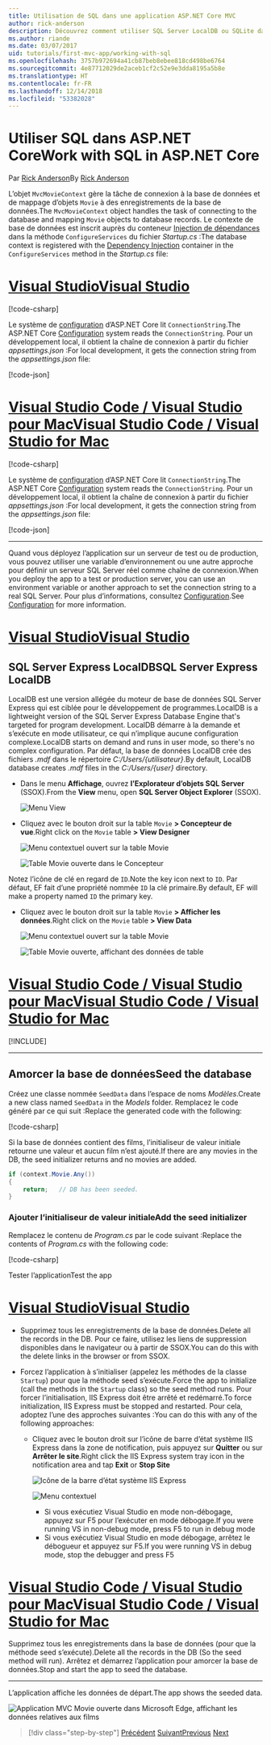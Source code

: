 ```yaml
---
title: Utilisation de SQL dans une application ASP.NET Core MVC
author: rick-anderson
description: Découvrez comment utiliser SQL Server LocalDB ou SQLite dans une application ASP.NET Core MVC.
ms.author: riande
ms.date: 03/07/2017
uid: tutorials/first-mvc-app/working-with-sql
ms.openlocfilehash: 3757b972694a41cb87beb8ebee818cd498be6764
ms.sourcegitcommit: 4e87712029de2aceb1cf2c52e9e3dda8195a5b8e
ms.translationtype: HT
ms.contentlocale: fr-FR
ms.lasthandoff: 12/14/2018
ms.locfileid: "53382028"
---
```

# <a name="work-with-sql-in-aspnet-core"></a><span data-ttu-id="8665e-103">Utiliser SQL dans ASP.NET Core</span><span class="sxs-lookup"><span data-stu-id="8665e-103">Work with SQL in ASP.NET Core</span></span>

<span data-ttu-id="8665e-104">Par [Rick Anderson](https://twitter.com/RickAndMSFT)</span><span class="sxs-lookup"><span data-stu-id="8665e-104">By [Rick Anderson](https://twitter.com/RickAndMSFT)</span></span>

<span data-ttu-id="8665e-105">L’objet `MvcMovieContext` gère la tâche de connexion à la base de données et de mappage d’objets `Movie` à des enregistrements de la base de données.</span><span class="sxs-lookup"><span data-stu-id="8665e-105">The `MvcMovieContext` object handles the task of connecting to the database and mapping `Movie` objects to database records.</span></span> <span data-ttu-id="8665e-106">Le contexte de base de données est inscrit auprès du conteneur [Injection de dépendances](xref:fundamentals/dependency-injection) dans la méthode `ConfigureServices` du fichier *Startup.cs* :</span><span class="sxs-lookup"><span data-stu-id="8665e-106">The database context is registered with the [Dependency Injection](xref:fundamentals/dependency-injection) container in the `ConfigureServices` method in the *Startup.cs* file:</span></span>

<!-- VS -------------------------->
# <a name="visual-studiotabvisual-studio"></a>[<span data-ttu-id="8665e-107">Visual Studio</span><span class="sxs-lookup"><span data-stu-id="8665e-107">Visual Studio</span></span>](#tab/visual-studio)

[!code-csharp[](~/tutorials/first-mvc-app/start-mvc/sample/MvcMovie22/Startup.cs?name=snippet_ConfigureServices&highlight=13-99)]

<span data-ttu-id="8665e-108">Le système de [configuration](xref:fundamentals/configuration/index) d’ASP.NET Core lit `ConnectionString`.</span><span class="sxs-lookup"><span data-stu-id="8665e-108">The ASP.NET Core [Configuration](xref:fundamentals/configuration/index) system reads the `ConnectionString`.</span></span> <span data-ttu-id="8665e-109">Pour un développement local, il obtient la chaîne de connexion à partir du fichier *appsettings.json* :</span><span class="sxs-lookup"><span data-stu-id="8665e-109">For local development, it gets the connection string from the *appsettings.json* file:</span></span>

[!code-json[](start-mvc/sample/MvcMovie/appsettings.json?highlight=2&range=8-10)]

<!-- Code -------------------------->
# <a name="visual-studio-code--visual-studio-for-mactabvisual-studio-codevisual-studio-mac"></a>[<span data-ttu-id="8665e-110">Visual Studio Code / Visual Studio pour Mac</span><span class="sxs-lookup"><span data-stu-id="8665e-110">Visual Studio Code / Visual Studio for Mac</span></span>](#tab/visual-studio-code+visual-studio-mac)

[!code-csharp[](~/tutorials/first-mvc-app/start-mvc/sample/MvcMovie22/Startup.cs?name=snippet_UseSqlite&highlight=11-12)]

<span data-ttu-id="8665e-111">Le système de [configuration](xref:fundamentals/configuration/index) d’ASP.NET Core lit `ConnectionString`.</span><span class="sxs-lookup"><span data-stu-id="8665e-111">The ASP.NET Core [Configuration](xref:fundamentals/configuration/index) system reads the `ConnectionString`.</span></span> <span data-ttu-id="8665e-112">Pour un développement local, il obtient la chaîne de connexion à partir du fichier *appsettings.json* :</span><span class="sxs-lookup"><span data-stu-id="8665e-112">For local development, it gets the connection string from the *appsettings.json* file:</span></span>

[!code-json[](~/tutorials/first-mvc-app/start-mvc/sample/MvcMovie22/appsettingsSQLite.json?highlight=2&range=8-10)]

---  
<!-- End of VS tabs -->

<span data-ttu-id="8665e-113">Quand vous déployez l’application sur un serveur de test ou de production, vous pouvez utiliser une variable d’environnement ou une autre approche pour définir un serveur SQL Server réel comme chaîne de connexion.</span><span class="sxs-lookup"><span data-stu-id="8665e-113">When you deploy the app to a test or production server, you can use an environment variable or another approach to set the connection string to a real SQL Server.</span></span> <span data-ttu-id="8665e-114">Pour plus d’informations, consultez [Configuration](xref:fundamentals/configuration/index).</span><span class="sxs-lookup"><span data-stu-id="8665e-114">See [Configuration](xref:fundamentals/configuration/index) for more information.</span></span>

<!-- VS -------------------------->
# <a name="visual-studiotabvisual-studio"></a>[<span data-ttu-id="8665e-115">Visual Studio</span><span class="sxs-lookup"><span data-stu-id="8665e-115">Visual Studio</span></span>](#tab/visual-studio)

## <a name="sql-server-express-localdb"></a><span data-ttu-id="8665e-116">SQL Server Express LocalDB</span><span class="sxs-lookup"><span data-stu-id="8665e-116">SQL Server Express LocalDB</span></span>

<span data-ttu-id="8665e-117">LocalDB est une version allégée du moteur de base de données SQL Server Express qui est ciblée pour le développement de programmes.</span><span class="sxs-lookup"><span data-stu-id="8665e-117">LocalDB is a lightweight version of the SQL Server Express Database Engine that's targeted for program development.</span></span> <span data-ttu-id="8665e-118">LocalDB démarre à la demande et s’exécute en mode utilisateur, ce qui n’implique aucune configuration complexe.</span><span class="sxs-lookup"><span data-stu-id="8665e-118">LocalDB starts on demand and runs in user mode, so there's no complex configuration.</span></span> <span data-ttu-id="8665e-119">Par défaut, la base de données LocalDB crée des fichiers *.mdf* dans le répertoire *C:/Users/{utilisateur}*.</span><span class="sxs-lookup"><span data-stu-id="8665e-119">By default, LocalDB database creates *.mdf* files in the *C:/Users/{user}* directory.</span></span>

* <span data-ttu-id="8665e-120">Dans le menu **Affichage**, ouvrez **l’Explorateur d’objets SQL Server** (SSOX).</span><span class="sxs-lookup"><span data-stu-id="8665e-120">From the **View** menu, open **SQL Server Object Explorer** (SSOX).</span></span>

  ![Menu View](working-with-sql/_static/ssox.png)

* <span data-ttu-id="8665e-122">Cliquez avec le bouton droit sur la table `Movie` **> Concepteur de vue**.</span><span class="sxs-lookup"><span data-stu-id="8665e-122">Right click on the `Movie` table **> View Designer**</span></span>

  ![Menu contextuel ouvert sur la table Movie](working-with-sql/_static/design.png)

  ![Table Movie ouverte dans le Concepteur](working-with-sql/_static/dv.png)

<span data-ttu-id="8665e-125">Notez l’icône de clé en regard de `ID`.</span><span class="sxs-lookup"><span data-stu-id="8665e-125">Note the key icon next to `ID`.</span></span> <span data-ttu-id="8665e-126">Par défaut, EF fait d’une propriété nommée `ID` la clé primaire.</span><span class="sxs-lookup"><span data-stu-id="8665e-126">By default, EF will make a property named `ID` the primary key.</span></span>

* <span data-ttu-id="8665e-127">Cliquez avec le bouton droit sur la table `Movie` **> Afficher les données**.</span><span class="sxs-lookup"><span data-stu-id="8665e-127">Right click on the `Movie` table **> View Data**</span></span>

  ![Menu contextuel ouvert sur la table Movie](working-with-sql/_static/ssox2.png)

  ![Table Movie ouverte, affichant des données de table](working-with-sql/_static/vd22.png)

# <a name="visual-studio-code--visual-studio-for-mactabvisual-studio-codevisual-studio-mac"></a>[<span data-ttu-id="8665e-130">Visual Studio Code / Visual Studio pour Mac</span><span class="sxs-lookup"><span data-stu-id="8665e-130">Visual Studio Code / Visual Studio for Mac</span></span>](#tab/visual-studio-code+visual-studio-mac)

[!INCLUDE[](~/includes/rp/sqlite.md)]

---  
<!-- End of VS tabs -->

## <a name="seed-the-database"></a><span data-ttu-id="8665e-131">Amorcer la base de données</span><span class="sxs-lookup"><span data-stu-id="8665e-131">Seed the database</span></span>

<span data-ttu-id="8665e-132">Créez une classe nommée `SeedData` dans l’espace de noms *Modèles*.</span><span class="sxs-lookup"><span data-stu-id="8665e-132">Create a new class named `SeedData` in the *Models* folder.</span></span> <span data-ttu-id="8665e-133">Remplacez le code généré par ce qui suit :</span><span class="sxs-lookup"><span data-stu-id="8665e-133">Replace the generated code with the following:</span></span>

[!code-csharp[](~/tutorials/first-mvc-app/start-mvc/sample/MvcMovie22/Models/SeedData.cs?name=snippet_1)]

<span data-ttu-id="8665e-134">Si la base de données contient des films, l’initialiseur de valeur initiale retourne une valeur et aucun film n’est ajouté.</span><span class="sxs-lookup"><span data-stu-id="8665e-134">If there are any movies in the DB, the seed initializer returns and no movies are added.</span></span>

```csharp
if (context.Movie.Any())
{
    return;   // DB has been seeded.
}
```

<a name="si"></a>
### <a name="add-the-seed-initializer"></a><span data-ttu-id="8665e-135">Ajouter l’initialiseur de valeur initiale</span><span class="sxs-lookup"><span data-stu-id="8665e-135">Add the seed initializer</span></span>

<span data-ttu-id="8665e-136">Remplacez le contenu de *Program.cs* par le code suivant :</span><span class="sxs-lookup"><span data-stu-id="8665e-136">Replace the contents of *Program.cs* with the following code:</span></span>

[!code-csharp[](~/tutorials/first-mvc-app/start-mvc/sample/MvcMovie22/Program.cs)]

<span data-ttu-id="8665e-137">Tester l’application</span><span class="sxs-lookup"><span data-stu-id="8665e-137">Test the app</span></span>

<!-- VS -------------------------->
# <a name="visual-studiotabvisual-studio"></a>[<span data-ttu-id="8665e-138">Visual Studio</span><span class="sxs-lookup"><span data-stu-id="8665e-138">Visual Studio</span></span>](#tab/visual-studio)

* <span data-ttu-id="8665e-139">Supprimez tous les enregistrements de la base de données.</span><span class="sxs-lookup"><span data-stu-id="8665e-139">Delete all the records in the DB.</span></span> <span data-ttu-id="8665e-140">Pour ce faire, utilisez les liens de suppression disponibles dans le navigateur ou à partir de SSOX.</span><span class="sxs-lookup"><span data-stu-id="8665e-140">You can do this with the delete links in the browser or from SSOX.</span></span>
* <span data-ttu-id="8665e-141">Forcez l’application à s’initialiser (appelez les méthodes de la classe `Startup`) pour que la méthode seed s’exécute.</span><span class="sxs-lookup"><span data-stu-id="8665e-141">Force the app to initialize (call the methods in the `Startup` class) so the seed method runs.</span></span> <span data-ttu-id="8665e-142">Pour forcer l’initialisation, IIS Express doit être arrêté et redémarré.</span><span class="sxs-lookup"><span data-stu-id="8665e-142">To force initialization, IIS Express must be stopped and restarted.</span></span> <span data-ttu-id="8665e-143">Pour cela, adoptez l’une des approches suivantes :</span><span class="sxs-lookup"><span data-stu-id="8665e-143">You can do this with any of the following approaches:</span></span>

  * <span data-ttu-id="8665e-144">Cliquez avec le bouton droit sur l’icône de barre d’état système IIS Express dans la zone de notification, puis appuyez sur **Quitter** ou sur **Arrêter le site**.</span><span class="sxs-lookup"><span data-stu-id="8665e-144">Right click the IIS Express system tray icon in the notification area and tap **Exit** or **Stop Site**</span></span>

    ![Icône de la barre d’état système IIS Express](working-with-sql/_static/iisExIcon.png)

    ![Menu contextuel](working-with-sql/_static/stopIIS.png)

    * <span data-ttu-id="8665e-147">Si vous exécutiez Visual Studio en mode non-débogage, appuyez sur F5 pour l’exécuter en mode débogage.</span><span class="sxs-lookup"><span data-stu-id="8665e-147">If you were running VS in non-debug mode, press F5 to run in debug mode</span></span>
    * <span data-ttu-id="8665e-148">Si vous exécutiez Visual Studio en mode débogage, arrêtez le débogueur et appuyez sur F5.</span><span class="sxs-lookup"><span data-stu-id="8665e-148">If you were running VS in debug mode, stop the debugger and press F5</span></span>

<!-- Code -------------------------->
# <a name="visual-studio-code--visual-studio-for-mactabvisual-studio-codevisual-studio-mac"></a>[<span data-ttu-id="8665e-149">Visual Studio Code / Visual Studio pour Mac</span><span class="sxs-lookup"><span data-stu-id="8665e-149">Visual Studio Code / Visual Studio for Mac</span></span>](#tab/visual-studio-code+visual-studio-mac)

<span data-ttu-id="8665e-150">Supprimez tous les enregistrements dans la base de données (pour que la méthode seed s’exécute).</span><span class="sxs-lookup"><span data-stu-id="8665e-150">Delete all the records in the DB (So the seed method will run).</span></span> <span data-ttu-id="8665e-151">Arrêtez et démarrez l’application pour amorcer la base de données.</span><span class="sxs-lookup"><span data-stu-id="8665e-151">Stop and start the app to seed the database.</span></span>

---  
<!-- End of VS tabs -->

<span data-ttu-id="8665e-152">L’application affiche les données de départ.</span><span class="sxs-lookup"><span data-stu-id="8665e-152">The app shows the seeded data.</span></span>

![Application MVC Movie ouverte dans Microsoft Edge, affichant les données relatives aux films](working-with-sql/_static/m55.png)

> [!div class="step-by-step"]
> <span data-ttu-id="8665e-154">[Précédent](adding-model.md)
> [Suivant](controller-methods-views.md)</span><span class="sxs-lookup"><span data-stu-id="8665e-154">[Previous](adding-model.md)
[Next](controller-methods-views.md)</span></span>  
